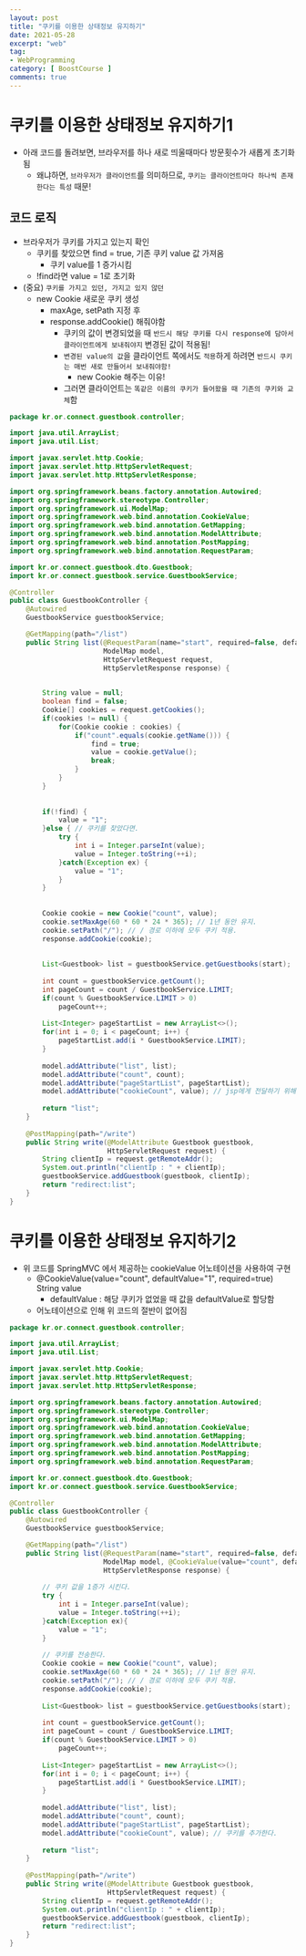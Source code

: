 ```yaml
---
layout: post
title: "쿠키를 이용한 상태정보 유지하기"
date: 2021-05-28
excerpt: "web"
tag:
- WebProgramming
category: [ BoostCourse ]
comments: true
---
```



# 쿠키를 이용한 상태정보 유지하기1

- 아래 코드를 돌려보면, 브라우저를 하나 새로 띄울때마다 방문횟수가 새롭게 초기화됨
    - 왜냐하면, `브라우저가 클라이언트`를 의미하므로, `쿠키는 클라이언트마다 하나씩 존재한다는 특성` 때문!

## 코드 로직

- 브라우저가 쿠키를 가지고 있는지 확인
    - 쿠키를 찾았으면 find = true, 기존 쿠키 value 값 가져옴
        - 쿠키 value를 1 증가시킴
    - !find라면 value = 1로 초기화
- (중요) `쿠키를 가지고 있던, 가지고 있지 않던`
    - new Cookie 새로운 쿠키 생성
        - maxAge, setPath 지정 후
        - response.addCookie() 해줘야함
            - 쿠키의 값이 변경되었을 때 `반드시 해당 쿠키를 다시 response에 담아서 클라이언트에게 보내줘야지` 변경된 값이 적용됨!
            - `변경된 value의 값`을 클라이언트 쪽에서도 `적용`하게 하려면 `반드시 쿠키는 매번 새로 만들어서 보내줘야함!`
                - new Cookie 해주는 이유!
            - 그러면 클라이언트는 `똑같은 이름의 쿠키가 들어왔을 때 기존의 쿠키와 교체`함

```java
package kr.or.connect.guestbook.controller;

import java.util.ArrayList;
import java.util.List;

import javax.servlet.http.Cookie;
import javax.servlet.http.HttpServletRequest;
import javax.servlet.http.HttpServletResponse;

import org.springframework.beans.factory.annotation.Autowired;
import org.springframework.stereotype.Controller;
import org.springframework.ui.ModelMap;
import org.springframework.web.bind.annotation.CookieValue;
import org.springframework.web.bind.annotation.GetMapping;
import org.springframework.web.bind.annotation.ModelAttribute;
import org.springframework.web.bind.annotation.PostMapping;
import org.springframework.web.bind.annotation.RequestParam;

import kr.or.connect.guestbook.dto.Guestbook;
import kr.or.connect.guestbook.service.GuestbookService;

@Controller
public class GuestbookController {
	@Autowired
	GuestbookService guestbookService;

	@GetMapping(path="/list")
	public String list(@RequestParam(name="start", required=false, defaultValue="0") int start,
					   ModelMap model,
                       HttpServletRequest request,
					   HttpServletResponse response) {

        
		String value = null;
		boolean find = false;
		Cookie[] cookies = request.getCookies();
		if(cookies != null) {
			for(Cookie cookie : cookies) {
				if("count".equals(cookie.getName())) {
					find = true;
					value = cookie.getValue();
                    break;
				}
			}
		}
		
      
		if(!find) {
			value = "1";
		}else { // 쿠키를 찾았다면.
			try {
				int i = Integer.parseInt(value);
				value = Integer.toString(++i);
			}catch(Exception ex) {
				value = "1";
			}
		}
		
   
		Cookie cookie = new Cookie("count", value);
		cookie.setMaxAge(60 * 60 * 24 * 365); // 1년 동안 유지.
		cookie.setPath("/"); // / 경로 이하에 모두 쿠키 적용. 
		response.addCookie(cookie);
		
		
		List<Guestbook> list = guestbookService.getGuestbooks(start);
		
		int count = guestbookService.getCount();
		int pageCount = count / GuestbookService.LIMIT;
		if(count % GuestbookService.LIMIT > 0)
			pageCount++;
		
		List<Integer> pageStartList = new ArrayList<>();
		for(int i = 0; i < pageCount; i++) {
			pageStartList.add(i * GuestbookService.LIMIT);
		}
		
		model.addAttribute("list", list);
		model.addAttribute("count", count);
		model.addAttribute("pageStartList", pageStartList);
		model.addAttribute("cookieCount", value); // jsp에게 전달하기 위해서 쿠키 값을 model에 담아 전송한다.
		
		return "list";
	}
	
	@PostMapping(path="/write")
	public String write(@ModelAttribute Guestbook guestbook,
						HttpServletRequest request) {
		String clientIp = request.getRemoteAddr();
		System.out.println("clientIp : " + clientIp);
		guestbookService.addGuestbook(guestbook, clientIp);
		return "redirect:list";
	}
}
```



# 쿠키를 이용한 상태정보 유지하기2

- 위 코드를 SpringMVC 에서 제공하는 cookieValue 어노테이션을 사용하여 구현
    - @CookieValue(value="count", defaultValue="1", required=true) String value
        - defaultValue : 해당 쿠키가 없었을 때 값을 defaultValue로 할당함
    - 어노테이션으로 인해 위 코드의 절반이 없어짐

```java
package kr.or.connect.guestbook.controller;

import java.util.ArrayList;
import java.util.List;

import javax.servlet.http.Cookie;
import javax.servlet.http.HttpServletRequest;
import javax.servlet.http.HttpServletResponse;

import org.springframework.beans.factory.annotation.Autowired;
import org.springframework.stereotype.Controller;
import org.springframework.ui.ModelMap;
import org.springframework.web.bind.annotation.CookieValue;
import org.springframework.web.bind.annotation.GetMapping;
import org.springframework.web.bind.annotation.ModelAttribute;
import org.springframework.web.bind.annotation.PostMapping;
import org.springframework.web.bind.annotation.RequestParam;

import kr.or.connect.guestbook.dto.Guestbook;
import kr.or.connect.guestbook.service.GuestbookService;

@Controller
public class GuestbookController {
	@Autowired
	GuestbookService guestbookService;

  	@GetMapping(path="/list")
	public String list(@RequestParam(name="start", required=false, defaultValue="0") int start,
					   ModelMap model, @CookieValue(value="count", defaultValue="1", required=true) String value,
					   HttpServletResponse response) {
		
        // 쿠키 값을 1증가 시킨다.
		try {
			int i = Integer.parseInt(value);
			value = Integer.toString(++i);
		}catch(Exception ex){
			value = "1";
		}
		
        // 쿠키를 전송한다.
		Cookie cookie = new Cookie("count", value);
		cookie.setMaxAge(60 * 60 * 24 * 365); // 1년 동안 유지.
		cookie.setPath("/"); // / 경로 이하에 모두 쿠키 적용. 
		response.addCookie(cookie);
		
		List<Guestbook> list = guestbookService.getGuestbooks(start);
		
		int count = guestbookService.getCount();
		int pageCount = count / GuestbookService.LIMIT;
		if(count % GuestbookService.LIMIT > 0)
			pageCount++;
		
		List<Integer> pageStartList = new ArrayList<>();
		for(int i = 0; i < pageCount; i++) {
			pageStartList.add(i * GuestbookService.LIMIT);
		}
		
		model.addAttribute("list", list);
		model.addAttribute("count", count);
		model.addAttribute("pageStartList", pageStartList);
		model.addAttribute("cookieCount", value); // 쿠키를 추가한다.
		
		return "list";
	}
	
	@PostMapping(path="/write")
	public String write(@ModelAttribute Guestbook guestbook,
						HttpServletRequest request) {
		String clientIp = request.getRemoteAddr();
		System.out.println("clientIp : " + clientIp);
		guestbookService.addGuestbook(guestbook, clientIp);
		return "redirect:list";
	}
}
```